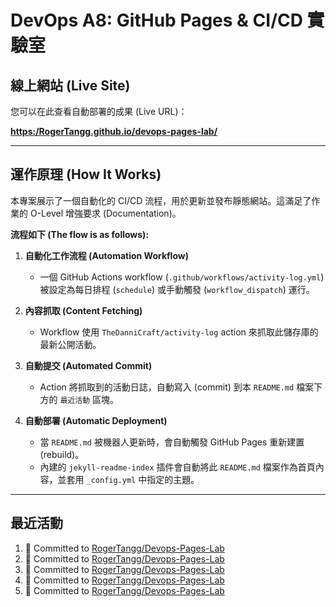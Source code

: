 # DevOps A8: GitHub Pages & CI/CD 實驗室

## 線上網站 (Live Site)

您可以在此查看自動部署的成果 (Live URL)：

**[https:/RogerTangg.github.io/devops-pages-lab/](https://RogerTangg.github.io/devops-pages-lab/)**


---

## 運作原理 (How It Works)

本專案展示了一個自動化的 CI/CD 流程，用於更新並發布靜態網站。這滿足了作業的 O-Level 增強要求 (Documentation)。

**流程如下 (The flow is as follows):**

1.  **自動化工作流程 (Automation Workflow)**
    * 一個 GitHub Actions workflow (`.github/workflows/activity-log.yml`) 被設定為每日排程 (`schedule`) 或手動觸發 (`workflow_dispatch`) 運行。

2.  **內容抓取 (Content Fetching)**
    * Workflow 使用 `TheDanniCraft/activity-log` action 來抓取此儲存庫的最新公開活動。

3.  **自動提交 (Automated Commit)**
    * Action 將抓取到的活動日誌，自動寫入 (commit) 到本 `README.md` 檔案下方的 `最近活動` 區塊。

4.  **自動部署 (Automatic Deployment)**
    * 當 `README.md` 被機器人更新時，會自動觸發 GitHub Pages 重新建置 (rebuild)。
    * 內建的 `jekyll-readme-index` 插件會自動將此 `README.md` 檔案作為首頁內容，並套用 `_config.yml` 中指定的主題。

---

## 最近活動
<!--START_SECTION:activity-->
1. 📝 Committed to [RogerTangg/Devops-Pages-Lab](https://github.com/RogerTangg/Devops-Pages-Lab/commit/c4147c67e40ed64973faef1da80d10d887b88c92)
2. 📝 Committed to [RogerTangg/Devops-Pages-Lab](https://github.com/RogerTangg/Devops-Pages-Lab/commit/381578fbd678fd32a5de6326794f6aee1f428e62)
3. 📝 Committed to [RogerTangg/Devops-Pages-Lab](https://github.com/RogerTangg/Devops-Pages-Lab/commit/dedd1c3b66a6d52916d43f5c5789f63974317c82)
4. 📝 Committed to [RogerTangg/Devops-Pages-Lab](https://github.com/RogerTangg/Devops-Pages-Lab/commit/3a6f3440336351b3694e5b6d8a958445155d1186)
5. 📝 Committed to [RogerTangg/Devops-Pages-Lab](https://github.com/RogerTangg/Devops-Pages-Lab/commit/29e5dd86566a1b3313927910c9eddb3faa5a8f69)
<!--END_SECTION:activity-->
